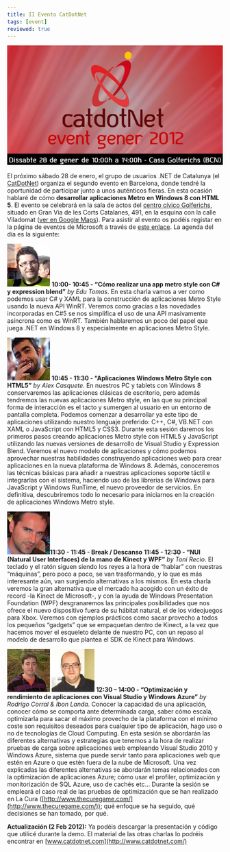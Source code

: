 ```yaml
---
title: II Evento CatDotNet
tags: [event]
reviewed: true
---
```

![CatDotNet Gener 2012](/img/IIEventActivitats.jpg)

El próximo sábado 28 de enero, el grupo de usuarios .NET de Catalunya (el [CatDotNet](http://catdotnet.net/ii-evento-catdotnet/)) organiza el segundo evento en Barcelona, donde tendré la oportunidad de participar junto a unos auténticos fieras. En esta ocasión hablaré de cómo **desarrollar aplicaciones Metro en Windows 8 con HTML 5**. El evento se celebrará en la sala de actos del [centro cívico Golferichs](http://www.golferichs.org/), situado en Gran Via de les Corts Catalanes, 491, en la esquina con la calle Viladomat ([ver en Google Maps](http://maps.google.es/maps/place?cid=11342203686279331133&q=Casa+Golferichs,+Barcelona&hl=en&ved=0CBQQ-gswAA&sa=X&ei=Y0oXT-naNI7Ijgegl8XGBQ)). Para asistir al evento os podéis registar en la página de eventos de Microsoft a través de [este enlace](https://msevents.microsoft.com/CUI/EventDetail.aspx?EventID=1032504068&Culture=es-ES). La agenda del día es la siguiente:

![Eduard Tomas](/img/etomas.jpg) **10:00- 10:45 - “Cómo realizar una app metro style con C# y expression blend”** _by Edu Tomas_. En esta charla vamos a ver como podemos usar C# y XAML para la construcción de aplicaciones Metro Style usando la nueva API WinRT. Veremos como gracias a las novedades incorporadas en C#5 se nos simplifica el uso de una API masivamente asíncrona como es WinRT. También hablaremos un poco del papel que juega .NET en Windows 8 y especialmente en aplicaciones Metro Style.

![Alex Casquete](/img/acasquete.jpg) **10:45 - 11:30 - “Aplicaciones Windows Metro Style con HTML5”** _by Alex Casquete_. En nuestros PC y tablets con Windows 8 conservaremos las aplicaciones clásicas de escritorio, pero además tendremos las nuevas aplicaciones Metro style, en las que su principal forma de interacción es el tacto y sumergen al usuario en un entorno de pantalla completa. Podemos comenzar a desarrollar ya este tipo de aplicaciones utilizando nuestro lenguaje preferido: C++, C#, VB.NET con XAML o JavaScript con HTML5 y CSS3. Durante esta sesión daremos los primeros pasos creando aplicaciones Metro style con HTML5 y JavaScript utilizando las nuevas versiones de desarrollo de Visual Studio y Expression Blend. Veremos el nuevo modelo de aplicaciones y cómo podemos aprovechar nuestras habilidades construyendo aplicaciones web para crear aplicaciones en la nueva plataforma de Windows 8. Además, conoceremos las técnicas básicas para añadir a nuestras aplicaciones soporte táctil e integrarlas con el sistema, haciendo uso de las librerías de Windows para JavaScript y Windows RunTime, el nuevo proveedor de servicios. En definitiva, descubriremos todo lo necesario para iniciarnos en la creación de aplicaciones Windows Metro style.

![Toni Recio](/img/trecio.jpg)**11:30 - 11:45 - Break / Descanso** **11:45 - 12:30 - “NUI (Natural User Interfaces) de la mano de Kinect y WPF”** _by Toni Recio_. El teclado y el ratón siguen siendo los reyes a la hora de “hablar” con nuestras “máquinas”, pero poco a poco, se van trasformando, y lo que es más interesante aún, van surgiendo alternativas a los mismos. En esta charla veremos la gran alternativa que el mercado ha acogido con un éxito de record -la Kinect de Microsoft-, y con la ayuda de Windows Presentation Foundation (WPF) desgranaremos las principales posibilidades que nos ofrece el nuevo dispositivo fuera de su hábitat natural, el de los videojuegos para Xbox. Veremos con ejemplos prácticos como sacar provecho a todos los pequeños “gadgets” que se empaquetan dentro de Kinect, a la vez que hacemos mover el esqueleto delante de nuestro PC, con un repaso al modelo de desarrollo que plantea el SDK de Kinect para Windows.

![Ibon Landa](/img/ilanda.jpg) ![Rodrigo Corral](/img/rcorral.jpg) **12:30 – 14:00 - “Optimización y rendimiento de aplicaciones con Visual Studio y Windows Azure”** _by Rodrigo Corral & Ibon Landa_. Conocer la capacidad de una aplicación, conocer cómo se comporta ante determinada carga, saber cómo escala, optimizarla para sacar el máximo provecho de la plataforma con el mínimo coste son requisitos deseados para cualquier tipo de aplicación, hago uso o no de tecnologías de Cloud Computing. En esta sesión se abordarán las diferentes alternativas y estrategias que tenemos a la hora de realizar pruebas de carga sobre aplicaciones web empleando Visual Studio 2010 y Windows Azure, sistema que puede servir tanto para aplicaciones web que estén en Azure o que estén fuera de la nube de Microsoft. Una vez explicadas las diferentes alternativas se abordarán temas relacionados con la optimización de aplicaciones Azure; cómo usar el profiler, optimización y monitorización de SQL Azure, uso de cachés etc… Durante la sesión se empleará el caso real de las pruebas de optimización que se han realizado en La Cura ([http://www.thecuregame.com/](http://www.thecuregame.com/)); qué enfoque se ha seguido, qué decisiones se han tomado, por qué.

**Actualización (2 Feb 2012):** Ya podéis descargar la presentación y código que utilicé durante la demo. El material de las otras charlas lo podréis encontrar en [www.catdotnet.com](http://www.catdotnet.com/)
